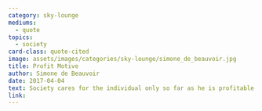 ```yaml
---
category: sky-lounge
mediums:
  - quote
topics:
  - society
card-class: quote-cited
image: assets/images/categories/sky-lounge/simone_de_beauvoir.jpg
title: Profit Motive
author: Simone de Beauvoir
date: 2017-04-04
text: Society cares for the individual only so far as he is profitable.
link:
---
```

